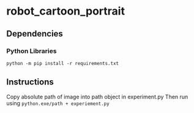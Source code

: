 # robot_cartoon_portrait

## Dependencies
### Python Libraries
`python -m pip install -r requirements.txt`

## Instructions
Copy absolute path of image into path object in experiment.py
Then run using  `python.exe/path + experiement.py `
